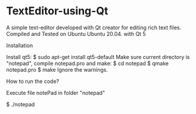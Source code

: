 # TextEditor-using-Qt
A simple text-editor developed with Qt creator for editing rich text files. Compiled and Tested on Ubuntu Ubuntu 20.04. with Qt 5

Installation 

Install qt5:
$ sudo apt-get install qt5-default
Make sure current directory is "notepad", compile notepad.pro and make:
$ cd notepad
$ qmake notepad.pro
$ make
Ignore the warnings.

How to run the code?


Execute file notePad in folder "notepad"

$ ./notepad
